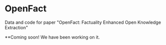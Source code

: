 # OpenFact
Data and code for paper "OpenFact: Factuality Enhanced Open Knowledge Extraction"

**Coming soon! We have been working on it.
